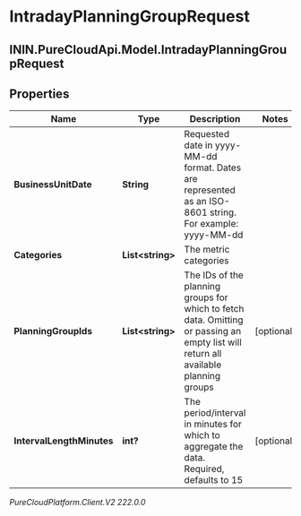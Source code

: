 # IntradayPlanningGroupRequest

## ININ.PureCloudApi.Model.IntradayPlanningGroupRequest

## Properties

|Name | Type | Description | Notes|
|------------ | ------------- | ------------- | -------------|
| **BusinessUnitDate** | **String** | Requested date in yyyy-MM-dd format. Dates are represented as an ISO-8601 string. For example: yyyy-MM-dd | |
| **Categories** | **List&lt;string&gt;** | The metric categories | |
| **PlanningGroupIds** | **List&lt;string&gt;** | The IDs of the planning groups for which to fetch data.  Omitting or passing an empty list will return all available planning groups | [optional] |
| **IntervalLengthMinutes** | **int?** | The period/interval in minutes for which to aggregate the data. Required, defaults to 15 | [optional] |



_PureCloudPlatform.Client.V2 222.0.0_
